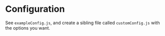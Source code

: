
# Configuration 
See `exampleConfig.js`, and create a sibling file called `customConfig.js` with the options you want.